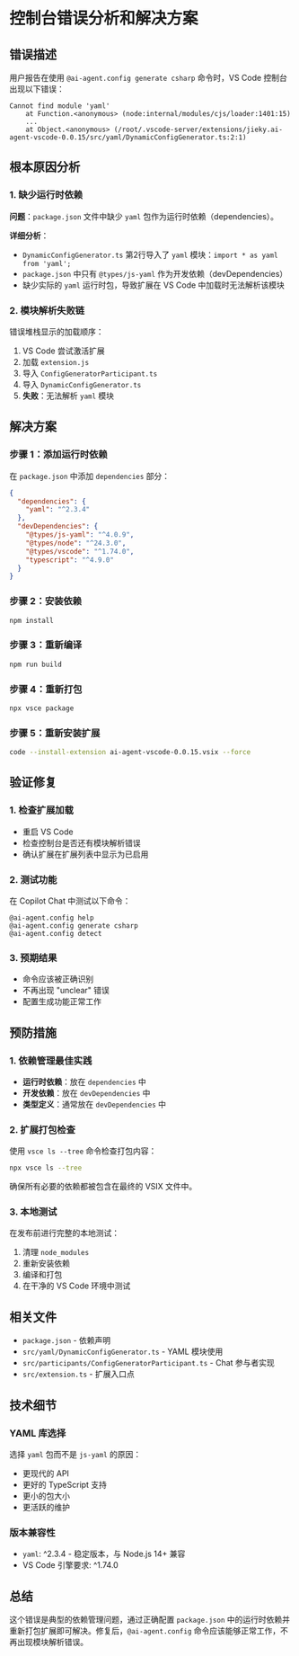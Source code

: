 # 控制台错误分析和解决方案

## 错误描述

用户报告在使用 `@ai-agent.config generate csharp` 命令时，VS Code 控制台出现以下错误：

```
Cannot find module 'yaml'
    at Function.<anonymous> (node:internal/modules/cjs/loader:1401:15)
    ...
    at Object.<anonymous> (/root/.vscode-server/extensions/jieky.ai-agent-vscode-0.0.15/src/yaml/DynamicConfigGenerator.ts:2:1)
```

## 根本原因分析

### 1. 缺少运行时依赖

**问题**：`package.json` 文件中缺少 `yaml` 包作为运行时依赖（dependencies）。

**详细分析**：
- `DynamicConfigGenerator.ts` 第2行导入了 `yaml` 模块：`import * as yaml from 'yaml';`
- `package.json` 中只有 `@types/js-yaml` 作为开发依赖（devDependencies）
- 缺少实际的 `yaml` 运行时包，导致扩展在 VS Code 中加载时无法解析该模块

### 2. 模块解析失败链

错误堆栈显示的加载顺序：
1. VS Code 尝试激活扩展
2. 加载 `extension.js`
3. 导入 `ConfigGeneratorParticipant.ts`
4. 导入 `DynamicConfigGenerator.ts`
5. **失败**：无法解析 `yaml` 模块

## 解决方案

### 步骤 1：添加运行时依赖

在 `package.json` 中添加 `dependencies` 部分：

```json
{
  "dependencies": {
    "yaml": "^2.3.4"
  },
  "devDependencies": {
    "@types/js-yaml": "^4.0.9",
    "@types/node": "^24.3.0",
    "@types/vscode": "^1.74.0",
    "typescript": "^4.9.0"
  }
}
```

### 步骤 2：安装依赖

```bash
npm install
```

### 步骤 3：重新编译

```bash
npm run build
```

### 步骤 4：重新打包

```bash
npx vsce package
```

### 步骤 5：重新安装扩展

```bash
code --install-extension ai-agent-vscode-0.0.15.vsix --force
```

## 验证修复

### 1. 检查扩展加载

- 重启 VS Code
- 检查控制台是否还有模块解析错误
- 确认扩展在扩展列表中显示为已启用

### 2. 测试功能

在 Copilot Chat 中测试以下命令：

```
@ai-agent.config help
@ai-agent.config generate csharp
@ai-agent.config detect
```

### 3. 预期结果

- 命令应该被正确识别
- 不再出现 "unclear" 错误
- 配置生成功能正常工作

## 预防措施

### 1. 依赖管理最佳实践

- **运行时依赖**：放在 `dependencies` 中
- **开发依赖**：放在 `devDependencies` 中
- **类型定义**：通常放在 `devDependencies` 中

### 2. 扩展打包检查

使用 `vsce ls --tree` 命令检查打包内容：

```bash
npx vsce ls --tree
```

确保所有必要的依赖都被包含在最终的 VSIX 文件中。

### 3. 本地测试

在发布前进行完整的本地测试：

1. 清理 `node_modules`
2. 重新安装依赖
3. 编译和打包
4. 在干净的 VS Code 环境中测试

## 相关文件

- `package.json` - 依赖声明
- `src/yaml/DynamicConfigGenerator.ts` - YAML 模块使用
- `src/participants/ConfigGeneratorParticipant.ts` - Chat 参与者实现
- `src/extension.ts` - 扩展入口点

## 技术细节

### YAML 库选择

选择 `yaml` 包而不是 `js-yaml` 的原因：
- 更现代的 API
- 更好的 TypeScript 支持
- 更小的包大小
- 更活跃的维护

### 版本兼容性

- `yaml`: ^2.3.4 - 稳定版本，与 Node.js 14+ 兼容
- VS Code 引擎要求: ^1.74.0

## 总结

这个错误是典型的依赖管理问题，通过正确配置 `package.json` 中的运行时依赖并重新打包扩展即可解决。修复后，`@ai-agent.config` 命令应该能够正常工作，不再出现模块解析错误。